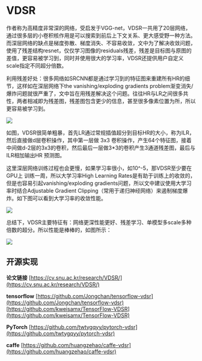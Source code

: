 # VDSR #

作者称为高精度非常深的网络，受启发于VGG-net，VDSR一共用了20层网络，通过很多层的小卷积核作用是可以搜索到前后上下文关系、更大感受野一种方法。而深层网络的缺点是梯度弥散、梯度消失、不容易收敛，文中为了解决收敛问题，使用了残差结构resnet，仅仅学习图像的residuals残差，残差是目标图与原图的差值，更容易被学习到，同时并使用很大的学习率，VDSR还提供用户自定义scale指定不同超分倍数。


利用残差好处：很多网络如SRCNN都是通过学习到的特征图来重建所有HR的细节，这样如在深层网络下the vanishing/exploding gradients problem渐变消失/爆炸问题就很严重了，文中旨在用残差解决这个问题。往往HR与LR之间很多共性，两者相减即为残差图，残差图包含更少的信息，甚至很多像素位置为所，所以更容易被学习到。

![](https://github.com/jlygit/AI-video-enhance/blob/master/super%20resolution/image/QQ%E6%88%AA%E5%9B%BE20181218110410.jpg)

如图，VDSR很简单粗暴，首先LR通过常规插值超分到目标HR的大小，称为ILR，然后直接做d层卷积操作，其中第一层做 3x3 卷积操作，产生64个特征图，接着中间做d-2层的3x3的卷积，然后最后一层做3*3的卷积产生3通道残差图，最后与ILR相加输出HR 预测图。

这里深层网络训练过程也会更慢，如果学习率很小，如10^-5，那VDSR至少要在GPU上 训练一周，所以大学习率High Learning Rates是有助于训练上的收敛的，但是也容易引起vanishing/exploding gradients问题，所以文中建议使用大学习率时结合Adjustable Gradient Clipping（常用于递归神经网络）来遏制梯度爆炸。如下图可以看到大学习率的收敛性能。

![](https://github.com/jlygit/AI-video-enhance/blob/master/super%20resolution/image/QQ%E6%88%AA%E5%9B%BE20181218110516.jpg)

总结下，VDSR主要特征有：网络更深性能更好、残差学习、单模型多scale多种倍数的超分。所以性能是棒棒的，如图所示：

![](https://github.com/jlygit/AI-video-enhance/blob/master/super%20resolution/image/QQ%E6%88%AA%E5%9B%BE20181218113624.jpg)

## 开源实现 ##

**论文链接** [https://cv.snu.ac.kr/research/VDSR/](https://cv.snu.ac.kr/research/VDSR/)

**tensorflow** [https://github.com/Jongchan/tensorflow-vdsr](https://github.com/Jongchan/tensorflow-vdsr)   [https://github.com/kweisamx/TensorFlow-VDSR](https://github.com/kweisamx/TensorFlow-VDSR)

**PyTorch** [https://github.com/twtygqyy/pytorch-vdsr](https://github.com/twtygqyy/pytorch-vdsr)

**caffe** [https://github.com/huangzehao/caffe-vdsr](https://github.com/huangzehao/caffe-vdsr)
